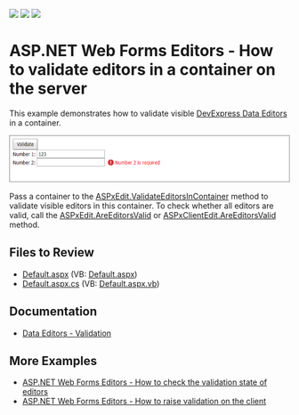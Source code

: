 <!-- default badges list -->
![](https://img.shields.io/endpoint?url=https://codecentral.devexpress.com/api/v1/VersionRange/128532198/13.1.4%2B)
[![](https://img.shields.io/badge/Open_in_DevExpress_Support_Center-FF7200?style=flat-square&logo=DevExpress&logoColor=white)](https://supportcenter.devexpress.com/ticket/details/E3633)
[![](https://img.shields.io/badge/📖_How_to_use_DevExpress_Examples-e9f6fc?style=flat-square)](https://docs.devexpress.com/GeneralInformation/403183)
<!-- default badges end -->
# ASP.NET Web Forms Editors - How to validate editors in a container on the server

This example demonstrates how to validate visible [DevExpress Data Editors](https://docs.devexpress.com/AspNet/7897/components/data-editors) in a container.

![Validate Editors in a Container](image.png)

Pass a container to the [ASPxEdit.ValidateEditorsInContainer](https://docs.devexpress.com/AspNet/DevExpress.Web.ASPxEdit.ValidateEditorsInContainer(System.Web.UI.Control)) method to validate visible editors in this container. To check whether all editors are valid, call the [ASPxEdit.AreEditorsValid](https://docs.devexpress.com/AspNet/devexpress.web.aspxedit.areeditorsvalid.overloads) or [ASPxClientEdit.AreEditorsValid](https://docs.devexpress.com/AspNet/js-ASPxClientEdit.AreEditorsValid.static) method. 

## Files to Review

* [Default.aspx](./CS/WebSite/Default.aspx) (VB: [Default.aspx](./VB/WebSite/Default.aspx))
* [Default.aspx.cs](./CS/WebSite/Default.aspx.cs) (VB: [Default.aspx.vb](./VB/WebSite/Default.aspx.vb))

## Documentation

* [Data Editors - Validation](https://docs.devexpress.com/AspNet/11167/components/data-editors/common-concepts/validation)

## More Examples

* [ASP.NET Web Forms Editors - How to check the validation state of editors](https://github.com/DevExpress-Examples/how-to-check-the-validation-state-of-editors-using-the-areeditorsvalid-method-e1844)
* [ASP.NET Web Forms Editors - How to raise validation on the client](https://github.com/DevExpress-Examples/asp-net-web-forms-editors-client-side-validation)
